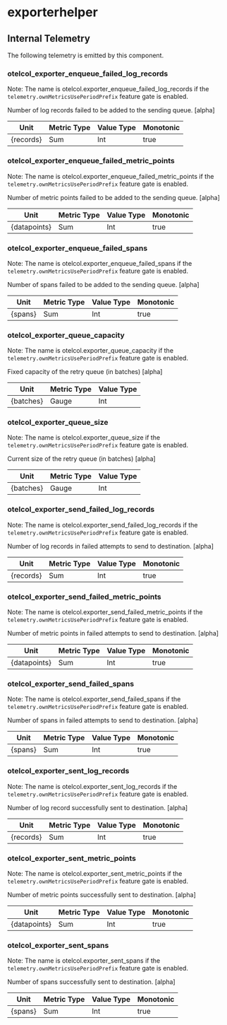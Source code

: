 [comment]: <> (Code generated by mdatagen. DO NOT EDIT.)

# exporterhelper

## Internal Telemetry

The following telemetry is emitted by this component.

### otelcol_exporter_enqueue_failed_log_records

Note: The name is otelcol.exporter_enqueue_failed_log_records if the `telemetry.ownMetricsUsePeriodPrefix` feature gate is enabled.

Number of log records failed to be added to the sending queue. [alpha]

| Unit | Metric Type | Value Type | Monotonic |
| ---- | ----------- | ---------- | --------- |
| {records} | Sum | Int | true |

### otelcol_exporter_enqueue_failed_metric_points

Note: The name is otelcol.exporter_enqueue_failed_metric_points if the `telemetry.ownMetricsUsePeriodPrefix` feature gate is enabled.

Number of metric points failed to be added to the sending queue. [alpha]

| Unit | Metric Type | Value Type | Monotonic |
| ---- | ----------- | ---------- | --------- |
| {datapoints} | Sum | Int | true |

### otelcol_exporter_enqueue_failed_spans

Note: The name is otelcol.exporter_enqueue_failed_spans if the `telemetry.ownMetricsUsePeriodPrefix` feature gate is enabled.

Number of spans failed to be added to the sending queue. [alpha]

| Unit | Metric Type | Value Type | Monotonic |
| ---- | ----------- | ---------- | --------- |
| {spans} | Sum | Int | true |

### otelcol_exporter_queue_capacity

Note: The name is otelcol.exporter_queue_capacity if the `telemetry.ownMetricsUsePeriodPrefix` feature gate is enabled.

Fixed capacity of the retry queue (in batches) [alpha]

| Unit | Metric Type | Value Type |
| ---- | ----------- | ---------- |
| {batches} | Gauge | Int |

### otelcol_exporter_queue_size

Note: The name is otelcol.exporter_queue_size if the `telemetry.ownMetricsUsePeriodPrefix` feature gate is enabled.

Current size of the retry queue (in batches) [alpha]

| Unit | Metric Type | Value Type |
| ---- | ----------- | ---------- |
| {batches} | Gauge | Int |

### otelcol_exporter_send_failed_log_records

Note: The name is otelcol.exporter_send_failed_log_records if the `telemetry.ownMetricsUsePeriodPrefix` feature gate is enabled.

Number of log records in failed attempts to send to destination. [alpha]

| Unit | Metric Type | Value Type | Monotonic |
| ---- | ----------- | ---------- | --------- |
| {records} | Sum | Int | true |

### otelcol_exporter_send_failed_metric_points

Note: The name is otelcol.exporter_send_failed_metric_points if the `telemetry.ownMetricsUsePeriodPrefix` feature gate is enabled.

Number of metric points in failed attempts to send to destination. [alpha]

| Unit | Metric Type | Value Type | Monotonic |
| ---- | ----------- | ---------- | --------- |
| {datapoints} | Sum | Int | true |

### otelcol_exporter_send_failed_spans

Note: The name is otelcol.exporter_send_failed_spans if the `telemetry.ownMetricsUsePeriodPrefix` feature gate is enabled.

Number of spans in failed attempts to send to destination. [alpha]

| Unit | Metric Type | Value Type | Monotonic |
| ---- | ----------- | ---------- | --------- |
| {spans} | Sum | Int | true |

### otelcol_exporter_sent_log_records

Note: The name is otelcol.exporter_sent_log_records if the `telemetry.ownMetricsUsePeriodPrefix` feature gate is enabled.

Number of log record successfully sent to destination. [alpha]

| Unit | Metric Type | Value Type | Monotonic |
| ---- | ----------- | ---------- | --------- |
| {records} | Sum | Int | true |

### otelcol_exporter_sent_metric_points

Note: The name is otelcol.exporter_sent_metric_points if the `telemetry.ownMetricsUsePeriodPrefix` feature gate is enabled.

Number of metric points successfully sent to destination. [alpha]

| Unit | Metric Type | Value Type | Monotonic |
| ---- | ----------- | ---------- | --------- |
| {datapoints} | Sum | Int | true |

### otelcol_exporter_sent_spans

Note: The name is otelcol.exporter_sent_spans if the `telemetry.ownMetricsUsePeriodPrefix` feature gate is enabled.

Number of spans successfully sent to destination. [alpha]

| Unit | Metric Type | Value Type | Monotonic |
| ---- | ----------- | ---------- | --------- |
| {spans} | Sum | Int | true |
